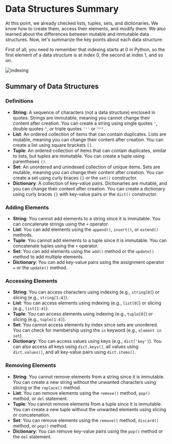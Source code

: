 # Data Structures Summary

At this point, we already checked lists, tuples, sets, and dictionaries. We know how to create them, access their elements, and modify them. We also learned about the differences between mutable and immutable data structures. Now, let's summarize the key points about each data structure:

First of all, you need to remember that indexing starts at 0 in Python, so the first element of a data structure is at index 0, the second at index 1, and so on.

![indexing](../../assets/indexing.png)

## Summary of Data Structures

### Definitions

- **String**: A sequence of characters (not a data structure) enclosed in quotes. Strings are immutable, meaning you cannot change their content after creation. You can create a string using single quotes `'`, double quotes `"`, or triple quotes `'''` or `"""`.
- **List**: An ordered collection of items that can contain duplicates. Lists are mutable, meaning you can change their content after creation. You can create a list using square brackets `[]`.
- **Tuple**: An ordered collection of items that can contain duplicates, similar to lists, but tuples are immutable. You can create a tuple using parentheses `()`.
- **Set**: An unordered and unindexed collection of unique items. Sets are mutable, meaning you can change their content after creation. You can create a set using curly braces `{}` or the `set()` constructor.
- **Dictionary**: A collection of key-value pairs. Dictionaries are mutable, and you can change their content after creation. You can create a dictionary using curly braces `{}` with key-value pairs or the `dict()` constructor.

### Adding Elements

- **String**: You cannot add elements to a string since it is immutable. You can concatenate strings using the `+` operator.
- **List**: You can add elements using the `append()`, `insert()`, or `extend()` methods.
- **Tuple**: You cannot add elements to a tuple since it is immutable. You can concatenate tuples using the `+` operator.
- **Set**: You can add elements using the `add()` method or the `update()` method to add multiple elements. 
- **Dictionary**: You can add key-value pairs using the assignment operator `=` or the `update()` method.

### Accessing Elements
- **String**: You can access characters using indexing (e.g., `string[0]`) or slicing (e.g., `string[1:4]`).
- **List**: You can access elements using indexing (e.g., `list[0]`) or slicing (e.g., `list[1:4]`).
- **Tuple**: You can access elements using indexing (e.g., `tuple[0]`) or slicing (e.g., `tuple[1:4]`).
- **Set**: You cannot access elements by index since sets are unordered. You can check for membership using the `in` keyword    (e.g., `element in set`).
- **Dictionary**: You can access values using keys (e.g., `dict['key']`). You can also access all keys using `dict.keys()`, all values using `dict.values()`, and all key-value pairs using `dict.items()`.

### Removing Elements
- **String**: You cannot remove elements from a string since it is immutable. You can create a new string without the unwanted characters using slicing or the `replace()` method.
- **List**: You can remove elements using the `remove()` method, `pop()` method, or `del` statement.
- **Tuple**: You cannot remove elements from a tuple since it is immutable. You can create a new tuple without the unwanted elements using slicing or concatenation.
- **Set**: You can remove elements using the `remove()` method, `discard()` method, or `pop()` method.
- **Dictionary**: You can remove key-value pairs using the `pop()` method or the `del` statement.   